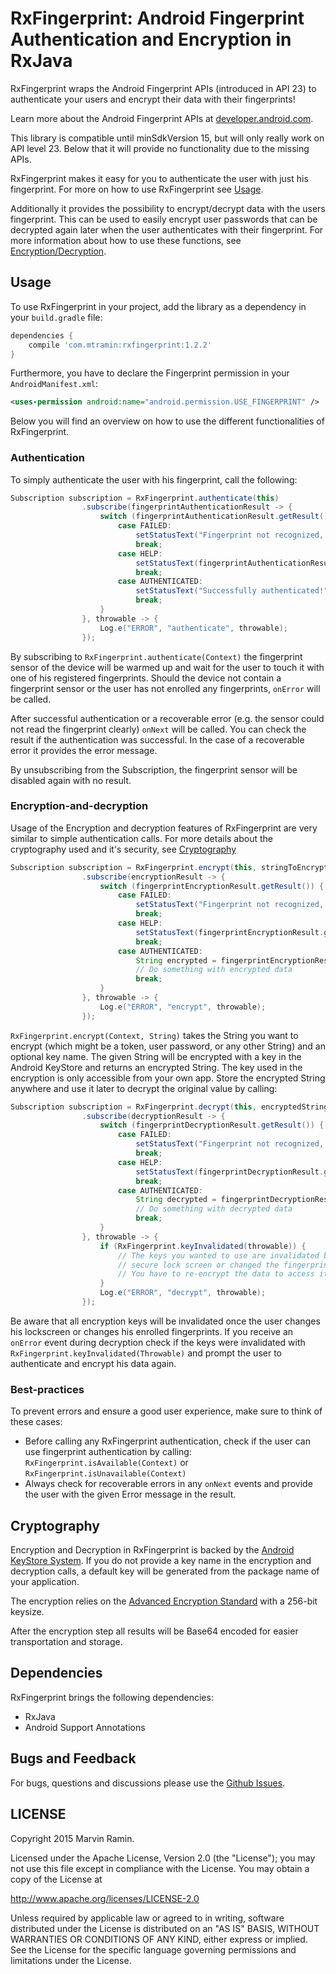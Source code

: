 # RxFingerprint: Android Fingerprint Authentication and Encryption in RxJava

RxFingerprint wraps the Android Fingerprint APIs (introduced in API 23) to authenticate your users and encrypt their data with their fingerprints!

Learn more about the Android Fingerprint APIs at <a href="https://developer.android.com/about/versions/marshmallow/android-6.0.html#fingerprint-authentication">developer.android.com</a>.

This library is compatible until minSdkVersion 15, but will only really work on API level 23. Below that it will provide no functionality due to the missing APIs.

RxFingerprint makes it easy for you to authenticate the user with just his fingerprint. For more on how to use RxFingerprint see [Usage](#usage).

Additionally it provides the possibility to encrypt/decrypt data with the users fingerprint.
This can be used to easily encrypt user passwords that can be decrypted again later when the user authenticates with their fingerprint. For more information about how to use these functions,
see [Encryption/Decryption](#encryption-and-decryption).

## Usage

To use RxFingerprint in your project, add the library as a dependency in your `build.gradle` file:
```groovy
dependencies {
    compile 'com.mtramin:rxfingerprint:1.2.2'
}
```

Furthermore, you have to declare the Fingerprint permission in your `AndroidManifest.xml`:
```xml
<uses-permission android:name="android.permission.USE_FINGERPRINT" />
```


Below you will find an overview on how to use the different functionalities of RxFingerprint.

### Authentication

To simply authenticate the user with his fingerprint, call the following:

``` java
Subscription subscription = RxFingerprint.authenticate(this)
                .subscribe(fingerprintAuthenticationResult -> {
                    switch (fingerprintAuthenticationResult.getResult()) {
                        case FAILED:
                            setStatusText("Fingerprint not recognized, try again!");
                            break;
                        case HELP:
                            setStatusText(fingerprintAuthenticationResult.getMessage());
                            break;
                        case AUTHENTICATED:
                            setStatusText("Successfully authenticated!");
                            break;
                    }
                }, throwable -> {
                    Log.e("ERROR", "authenticate", throwable);
                });
```

By subscribing to `RxFingerprint.authenticate(Context)` the fingerprint sensor of the device will be warmed up and wait for the user to touch it with one of his registered fingerprints.
Should the device not contain a fingerprint sensor or the user has not enrolled any fingerprints, `onError` will be called.

After successful authentication or a recoverable error (e.g. the sensor could not read the fingerprint clearly) `onNext` will be called. You can check the result if the authentication was successful.
In the case of a recoverable error it provides the error message.

By unsubscribing from the Subscription, the fingerprint sensor will be disabled again with no result.

### Encryption-and-decryption

Usage of the Encryption and decryption features of RxFingerprint are very similar to simple authentication calls. For more details about the cryptography used and it's security, see [Cryptography](#cryptography)

``` java
Subscription subscription = RxFingerprint.encrypt(this, stringToEncrypt)
                .subscribe(encryptionResult -> {
                    switch (fingerprintEncryptionResult.getResult()) {
                        case FAILED:
                            setStatusText("Fingerprint not recognized, try again!");
                            break;
                        case HELP:
                            setStatusText(fingerprintEncryptionResult.getMessage());
                            break;
                        case AUTHENTICATED:
                            String encrypted = fingerprintEncryptionResult.getEncrypted();
                            // Do something with encrypted data
                            break;
                    }
                }, throwable -> {
                    Log.e("ERROR", "encrypt", throwable);
                });
```

`RxFingerprint.encrypt(Context, String)` takes the String you want to encrypt (which might be a token, user password, or any other String) and an optional key name.
The given String will be encrypted with a key in the Android KeyStore and returns an encrypted String. The key used in the encryption is only accessible from your own app.
Store the encrypted String anywhere and use it later to decrypt the original value by calling:

``` java
Subscription subscription = RxFingerprint.decrypt(this, encryptedString)
                .subscribe(decryptionResult -> {
                    switch (fingerprintDecryptionResult.getResult()) {
                        case FAILED:
                            setStatusText("Fingerprint not recognized, try again!");
                            break;
                        case HELP:
                            setStatusText(fingerprintDecryptionResult.getMessage());
                            break;
                        case AUTHENTICATED:
                            String decrypted = fingerprintDecryptionResult.getDecrypted();
                            // Do something with decrypted data
                            break;
                    }
                }, throwable -> {
                    if (RxFingerprint.keyInvalidated(throwable)) {
                        // The keys you wanted to use are invalidated because the user has turned off his
                        // secure lock screen or changed the fingerprints stored on the device
                        // You have to re-encrypt the data to access it
                    }
                    Log.e("ERROR", "decrypt", throwable);
                });
```

Be aware that all encryption keys will be invalidated once the user changes his lockscreen or changes his enrolled fingerprints. If you receive an `onError` event
during decryption check if the keys were invalidated with `RxFingerprint.keyInvalidated(Throwable)` and prompt the user to authenticate and encrypt his data again.

### Best-practices

To prevent errors and ensure a good user experience, make sure to think of these cases:

- Before calling any RxFingerprint authentication, check if the user can use fingerprint authentication by calling: `RxFingerprint.isAvailable(Context)` or `RxFingerprint.isUnavailable(Context)`
- Always check for recoverable errors in any `onNext` events and provide the user with the given Error message in the result.

## Cryptography

Encryption and Decryption in RxFingerprint is backed by the [Android KeyStore System](https://developer.android.com/training/articles/keystore.html).
If you do not provide a key name in the encryption and decryption calls, a default key will be generated from the package name of your application.

The encryption relies on the [Advanced Encryption Standard](https://en.wikipedia.org/wiki/Advanced_Encryption_Standard) with a 256-bit keysize.

After the encryption step all results will be Base64 encoded for easier transportation and storage.

## Dependencies

RxFingerprint brings the following dependencies:

- RxJava
- Android Support Annotations

## Bugs and Feedback

For bugs, questions and discussions please use the [Github Issues](https://github.com/mauin/RxFingerprint/issues).
 
## LICENSE

Copyright 2015 Marvin Ramin.

Licensed under the Apache License, Version 2.0 (the "License");
you may not use this file except in compliance with the License.
You may obtain a copy of the License at

<http://www.apache.org/licenses/LICENSE-2.0>

Unless required by applicable law or agreed to in writing, software
distributed under the License is distributed on an "AS IS" BASIS,
WITHOUT WARRANTIES OR CONDITIONS OF ANY KIND, either express or implied.
See the License for the specific language governing permissions and
limitations under the License.

